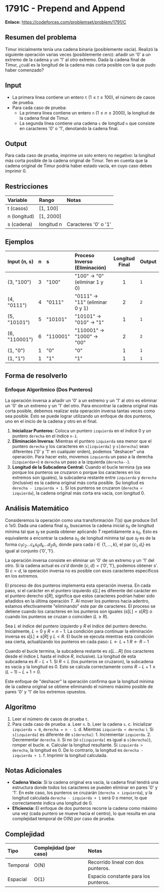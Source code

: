 # 1791C - Prepend and Append

**Enlace:** https://codeforces.com/problemset/problem/1791/C

## Resumen del problema
Timur inicialmente tenía una cadena binaria (posiblemente vacía). Realizó la siguiente operación varias veces (posiblemente cero): añadir un '0' a un extremo de la cadena y un '1' al otro extremo. Dada la cadena final de Timur, ¿cuál es la longitud de la cadena más corta posible con la que pudo haber comenzado?

## Input
-   La primera línea contiene un entero `t` ($1 \le t \le 100$), el número de casos de prueba.
-   Para cada caso de prueba:
    -   La primera línea contiene un entero `n` ($1 \le n \le 2000$), la longitud de la cadena final de Timur.
    -   La segunda línea contiene una cadena `s` de longitud `n` que consiste en caracteres '0' o '1', denotando la cadena final.

## Output
Para cada caso de prueba, imprime un solo entero no negativo: la longitud más corta posible de la cadena original de Timur. Ten en cuenta que la cadena original de Timur podría haber estado vacía, en cuyo caso debes imprimir 0.

## Restricciones

| Variable     | Rango      | Notas                               |
| :----------- | :--------- | :---------------------------------- |
| t (casos)    | [1, 100]   |                                     |
| n (longitud) | [1, 2000]  |                                     |
| s (cadena)   | longitud n | Caracteres '0' o '1'                |

## Ejemplos

| Input (n, s) | n | s        | Proceso Inverso (Eliminación) | Longitud Final | Output |
| :----------- | :-: | :------- | :---------------------------- | :-------------: | :----- |
| (3, "100")   | 3 | "100"    | "100" -> "0" (eliminar 1 y 0) | 1              | `1`    |
| (4, "0111")  | 4 | "0111"   | "0111" -> "11" (eliminar 0 y 1)| 2              | `2`    |
| (5, "10101") | 5 | "10101"  | "10101" -> "010" -> "1"       | 1              | `1`    |
| (6, "110001")| 6 | "110001" | "110001" -> "1000" -> "00"    | 2              | `2`    |
| (1, "0")     | 1 | "0"      | "0"                           | 1              | `1`    |
| (1, "1")     | 1 | "1"      | "1"                           | 1              | `1`    |

## Forma de resolverlo

### Enfoque Algorítmico (Dos Punteros)
La operación inversa a añadir un '0' a un extremo y un '1' al otro es eliminar un '0' de un extremo y un '1' del otro. Para encontrar la cadena original más corta posible, debemos realizar esta operación inversa tantas veces como sea posible. Esto se puede lograr utilizando un enfoque de dos punteros, uno en el inicio de la cadena y otro en el final.

1.  **Inicializar Punteros:** Coloca un puntero `izquierda` en el índice 0 y un puntero `derecha` en el índice `n-1`.
2.  **Eliminación Inversa:** Mientras el puntero `izquierda` sea menor que el puntero `derecha` y los caracteres en `s[izquierda]` y `s[derecha]` sean diferentes ('0' y '1' en cualquier orden), podemos "deshacer" una operación. Para hacer esto, movemos `izquierda` un paso a la derecha (`izquierda++`) e `derecha` un paso a la izquierda (`derecha--`).
3.  **Longitud de la Subcadena Central:** Cuando el bucle termina (ya sea porque los punteros se cruzaron o porque los caracteres en los extremos son iguales), la subcadena restante entre `izquierda` y `derecha` (inclusive) es la cadena original más corta posible. Su longitud es `derecha - izquierda + 1`. Si los punteros se cruzaron (`derecha < izquierda`), la cadena original más corta era vacía, con longitud 0.

## Análisis Matemático
Consideremos la operación como una transformación $T(s)$ que produce $0s1$ o $1s0$. Dada una cadena final $s_f$, buscamos la cadena inicial $s_0$ de longitud mínima tal que $s_f$ se pueda obtener aplicando $T$ repetidamente a $s_0$. Esto es equivalente a encontrar la cadena $s_0$ de longitud mínima tal que $s_f$ es de la forma $c_1 c_2 \dots c_k s_0 d_k \dots d_2 d_1$, donde para cada $i \in \{1, \dots, k\}$, el par $\{c_i, d_i\}$ es igual al conjunto $\{'0', '1'\}$.

La operación inversa consiste en eliminar un '0' de un extremo y un '1' del otro. Si la cadena actual es $c s' d$ donde $\{c, d\} = \{'0', '1'\}$, podemos obtener $s'$. Si $c=d$, la operación inversa no es posible con esos caracteres específicos en los extremos.

El proceso de dos punteros implementa esta operación inversa. En cada paso, si el carácter en el puntero izquierdo $s[L]$ es diferente del carácter en el puntero derecho $s[R]$, significa que estos caracteres podrían haber sido añadidos en la última operación $T$. Al mover los punteros hacia adentro, estamos efectivamente "eliminando" este par de caracteres. El proceso se detiene cuando los caracteres en los punteros son iguales ($s[L] = s[R]$) o cuando los punteros se cruzan o coinciden ($L \ge R$).

Sea $L$ el índice del puntero izquierdo y $R$ el índice del puntero derecho. Inicialmente, $L=0$ y $R=n-1$. La condición para continuar la eliminación inversa es $s[L] \ne s[R]$ y $L < R$. El bucle se ejecuta mientras esta condición sea cierta, actualizando los punteros en cada paso:
$L \leftarrow L+1$
$R \leftarrow R-1$

Cuando el bucle termina, la subcadena restante es $s[L \dots R]$ (los caracteres desde el índice $L$ hasta el índice $R$, inclusive). La longitud de esta subcadena es $R - L + 1$. Si $R < L$ (los punteros se cruzaron), la subcadena es vacía y la longitud es 0. Esto se calcula correctamente como $R - L + 1 \le (L-1) - L + 1 = 0$.

Este enfoque de "deshacer" la operación confirma que la longitud mínima de la cadena original se obtiene eliminando el número máximo posible de pares '0' y '1' de los extremos opuestos.

## Algoritmo
1.  Leer el número de casos de prueba `t`.
2.  Para cada caso de prueba:
    a.  Leer `n`.
    b.  Leer la cadena `s`.
    c.  Inicializar `izquierda = 0`, `derecha = n - 1`.
    d.  Mientras `izquierda < derecha`:
        i.  Si `s[izquierda]` es diferente de `s[derecha]`:
            1.  Incrementar `izquierda`.
            2.  Decrementar `derecha`.
        ii. Si no (si `s[izquierda]` es igual a `s[derecha]`), romper el bucle.
    e.  Calcular la longitud resultante. Si `izquierda > derecha`, la longitud es 0. De lo contrario, la longitud es `derecha - izquierda + 1`.
    f.  Imprimir la longitud calculada.

## Notas Adicionales
*   **Cadena Vacía:** Si la cadena original era vacía, la cadena final tendrá una estructura donde todos los caracteres se pueden eliminar en pares '0' y '1'. En este caso, los punteros se cruzarán (`derecha < izquierda`), y la longitud calculada `derecha - izquierda + 1` será 0 o menor, lo que correctamente indica una longitud de 0.
*   **Eficiencia:** El enfoque de dos punteros recorre la cadena como máximo una vez (cada puntero se mueve hacia el centro), lo que resulta en una complejidad temporal de O(N) por caso de prueba.

## Complejidad

| Tipo     | Complejidad (por caso) | Notas                               |
| :------- | :--------------------- | :---------------------------------- |
| Temporal | O(N)                   | Recorrido lineal con dos punteros. |
| Espacial | O(1)                   | Espacio constante para los punteros. |